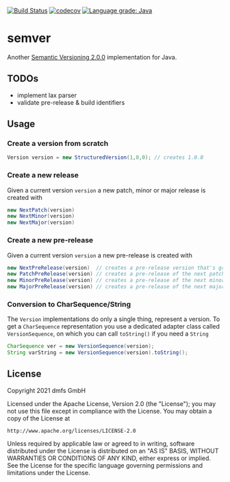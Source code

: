 [![Build Status](https://travis-ci.com/dmfs/semver.svg?branch=main)](https://travis-ci.com/dmfs/semver)
[![codecov](https://codecov.io/gh/dmfs/v/branch/main/graph/badge.svg)](https://codecov.io/gh/dmfs/semver)
[![Language grade: Java](https://img.shields.io/lgtm/grade/java/g/dmfs/semver.svg?logo=lgtm&logoWidth=18)](https://lgtm.com/projects/g/dmfs/semver/context:java)

# semver

Another [Semantic Versioning 2.0.0](https://semver.org/spec/v2.0.0.html) implementation for Java.

## TODOs

* implement lax parser
* validate pre-release & build identifiers

## Usage

### Create a version from scratch

```java
Version version = new StructuredVersion(1,0,0); // creates 1.0.0
```

### Create a new release

Given a current version `version`  a new patch, minor or major release is created with

```java
new NextPatch(version)
new NextMinor(version)
new NextMajor(version)
```

### Create a new pre-release

Given a current version `version`  a new pre-release is created with

```java
new NextPreRelease(version)  // creates a pre-release version that's greater than the given one
new PatchPreRelease(version) // creates a pre-release of the next patch version
new MinorPreRelease(version) // creates a pre-release of the next minor version
new MajorPreRelease(version) // creates a pre-release of the next major version
```

### Conversion to CharSequence/String

The `Version` implementations do only a single thing, represent a version. To get a `CharSequence`
representation you use a dedicated adapter class called `VersionSequence`, on which you can call `toString()` if you need a `String`

```java
CharSequence ver = new VersionSequence(version);
String varString = new VersionSequence(version).toString();
```


## License

Copyright 2021 dmfs GmbH

Licensed under the Apache License, Version 2.0 (the "License");
you may not use this file except in compliance with the License.
You may obtain a copy of the License at

    http://www.apache.org/licenses/LICENSE-2.0

Unless required by applicable law or agreed to in writing, software
distributed under the License is distributed on an "AS IS" BASIS,
WITHOUT WARRANTIES OR CONDITIONS OF ANY KIND, either express or implied.
See the License for the specific language governing permissions and
limitations under the License.

